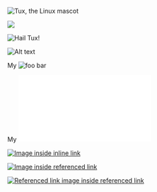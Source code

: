 ![Tux, the Linux mascot](/assets/images/tux.png)

![](/assets/favicon.ico)

![Hail Tux!](/assets/images/tux.png "Use linux, don't be crazy")

![Alt text][1]

My ![foo bar](/path/to/train.jpg "title")

My ![image with escaped title](/some/url.ext "escaped \" title")

[![Image inside inline link](https://image.ext)](https://link.ext)

[![Image inside referenced link](https://image.ext)][2]

[![Referenced link image inside referenced link][3]][4]

[1]: url/to/image  "Optional title attribute"
[2]: https://link-2.ext
[3]: https://image-3.ext
[4]: https://link-4.ext 'Referenced link image with title'
